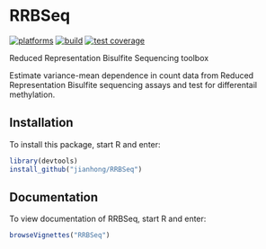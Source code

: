 # RRBSeq

[![platforms](http://bioconductor.org/shields/availability/3.5/RRBSeq.svg)](http://bioconductor.org/packages/devel/bioc/html/RRBSeq.html)
[![build](http://bioconductor.org/shields/build/devel/bioc/RRBSeq.svg)](http://bioconductor.org/packages/devel/bioc/html/RRBSeq.html)
[![test coverage](https://codecov.io/github/Bioconductor-mirror/RRBSeq/branch/master)](http://bioconductor.org/packages/devel/bioc/html/RRBSeq.html)

Reduced Representation Bisulfite Sequencing toolbox


Estimate variance-mean dependence in count data from 
Reduced Representation Bisulfite sequencing assays and
test for differentail methylation.

## Installation

To install this package, start R and enter:

```r
library(devtools)
install_github("jianhong/RRBSeq")
```

## Documentation

To view documentation of RRBSeq, start R and enter:
```r
browseVignettes("RRBSeq")
```


